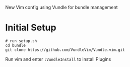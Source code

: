 New Vim config using Vundle for bundle management

# Initial Setup

    # run setup.sh
    cd bundle
    git clone https://github.com/VundleVim/Vundle.vim.git

Run vim and enter `:VundleInstall` to install Plugins

